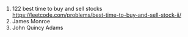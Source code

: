 1. 122 best time to buy and sell stocks https://leetcode.com/problems/best-time-to-buy-and-sell-stock-ii/
2. James Monroe
3. John Quincy Adams

